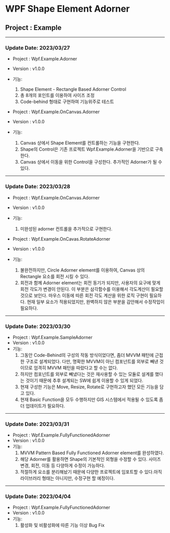 # WPF Shape Element Adorner
## Project : Example

<hr>

### Update Date: 2023/03/27  
  
* Project : Wpf.Example.Adorner  
* Version : v1.0.0  
* 기능:  
  1) Shape Element - Rectangle Based Adorner Control    
  2) 총 8개의 포인트를 이용하여 사이즈 조정  
  3) Code-behind 형태로 구현하여 기능위주로 테스트    
   
* Project : Wpf.Example.OnCanvas.Adorner    
* Version : v1.0.0  
* 기능:  
  1) Canvas 상에서 Shape Element를 컨트롤하는 기능을 구현한다.  
  2) Shape의 Control은 기존 프로젝트 Wpf.Example.Adorner을 기반으로 구축한다.  
  3) Canvas 상에서 이동을 위한 Control을 구성한다. 추가적인 Adorner가 될 수 있다.  
  
<hr>

### Update Date: 2023/03/28  
  
* Project : Wpf.Example.OnCanvas.Adorner    
* Version : v1.0.0  
* 기능:  
  1) 미완성된 adorner 컨트롤을 추가적으로 구현한다.  
   

* Project : Wpf.Example.OnCavas.RotateAdorner    
* Version : v1.0.0  
* 기능:  
  1) 불완전하지만, Circle Adorner element를 이용하여, Canvas 상의 Rectangle 요소를 회전 시킬 수 있다.  
  2) 회전과 함께 Adorner element는 회전 동기가 되지만, 사용자의 요구에 맞게 회전 각도가 변경이 안된다. 이 부분은 삼각함수를 이용해서 각도계산이 필요할 것으로 보인다. 마우스 이동에 따른 회전 각도 계산을 위한 로직 구현이 필요하다. 현재 일부 요소가 적용되었지만, 완벽하지 않은 부분을 감안해서 수정작업이 필요하다.  

<hr>

### Update Date: 2023/03/30  
  
* Project : Wpf.Example.SampleAdorner    
* Version : v1.0.0  
* 기능:  
  1) 그동안 Code-Behind의 구성의 작동 방식이었다면, 좀더 MVVM 패턴에 근접한 구조로 설계되었다. 다만, 명확한 MVVM이 아닌 컴포넌트를 외부로 빼낸 것이므로 엄격히 MVVM 패턴을 따랐다고 할 수는 없다.  
  2) 하지만 컴포넌트를 외부로 빼냈다는 것은 재사용할 수 있는 모듈로 설계를 했다는 것이기 때문에 추후 설계되는 SW에 쉽게 이용할 수 있게 되었다.  
  3) 현재 구성한 기능은 Move, Resize, Rotate로 구현하고자 했던 모든 기능을 담고 있다.  
  4) 현재 Basic Function을 모두 수행하지만 GIS 시스템에서 적용될 수 있도록 좀 더 업데이트가 필요하다.  

<hr>

### Update Date: 2023/03/31  
  
* Project : Wpf.Example.FullyFunctionedAdorner      
* Version : v1.0.0  
* 기능:  
  1) MVVM Pattern Based Fully Functioned Adorner element를 완성하였다.  
  2) 해당 Adorner를 활용하면 Shape의 기본적인 외형을 수정할 수 있다. 사이즈 변경, 회전, 이동 등 다양하게 수정이 가능하다.  
  3) 적절하게 요소를 분리해놨기 때문에 다양한 프로젝트에 임포트할 수 있다.아직 라이브러리 형태는 아니지만, 수정구현 할 예정이다.  

<hr>

### Update Date: 2023/04/04  
  
* Project : Wpf.Example.FullyFunctionedAdorner      
* Version : v1.0.0  
* 기능:  
  1) 활성화 및 비활성화에 따른 기능 이상 Bug Fix  